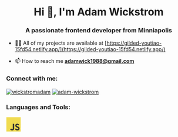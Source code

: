 <h1 align="center">Hi 👋, I'm Adam Wickstrom</h1>
<h3 align="center">A passionate frontend developer from Minniapolis</h3>

- 👨‍💻 All of my projects are available at [https://gilded-youtiao-15fd54.netlify.app/](https://gilded-youtiao-15fd54.netlify.app/)

- 📫 How to reach me **adamwick1988@gmail.com**

<h3 align="left">Connect with me:</h3>
<p align="left">
<a href="https://twitter.com/wickstromadam" target="blank"><img align="center" src="https://raw.githubusercontent.com/rahuldkjain/github-profile-readme-generator/master/src/images/icons/Social/twitter.svg" alt="wickstromadam" height="30" width="40" /></a>
<a href="https://linkedin.com/in/adam-wickstrom" target="blank"><img align="center" src="https://raw.githubusercontent.com/rahuldkjain/github-profile-readme-generator/master/src/images/icons/Social/linked-in-alt.svg" alt="adam-wickstrom" height="30" width="40" /></a>
</p>

<h3 align="left">Languages and Tools:</h3>
<p align="left"> <a href="https://developer.mozilla.org/en-US/docs/Web/JavaScript" target="_blank" rel="noreferrer"> <img src="https://raw.githubusercontent.com/devicons/devicon/master/icons/javascript/javascript-original.svg" alt="javascript" width="40" height="40"/> </a> </p>
